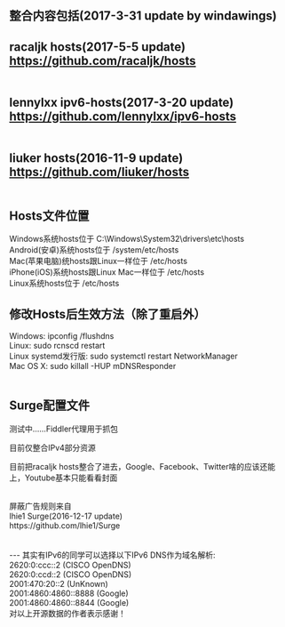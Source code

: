 ﻿整合内容包括(2017-3-31 update by windawings)<br />
---
racaljk hosts(2017-5-5 update)<br />
https://github.com/racaljk/hosts<br />
<br />
<br />
lennylxx ipv6-hosts(2017-3-20 update)<br />
https://github.com/lennylxx/ipv6-hosts<br />
<br />
<br />
liuker hosts(2016-11-9 update)<br />
https://github.com/liuker/hosts<br />
<br />
<br />
Hosts文件位置<br />
---
Windows系统hosts位于 C:\Windows\System32\drivers\etc\hosts<br />
Android(安卓)系统hosts位于 /system/etc/hosts<br />
Mac(苹果电脑)统hosts跟Linux一样位于 /etc/hosts<br />
iPhone(iOS)系统hosts跟Linux Mac一样位于 /etc/hosts<br />
Linux系统hosts位于 /etc/hosts<br />

修改Hosts后生效方法（除了重启外）<br />
---
Windows: ipconfig /flushdns<br />
Linux: sudo rcnscd restart<br />
Linux systemd发行版: sudo systemctl restart NetworkManager<br />
Mac OS X: sudo killall -HUP mDNSResponder<br />
<br />

Surge配置文件<br />
---
<p>
	测试中……Fiddler代理用于抓包
</p>
<p>
	目前仅整合IPv4部分资源
</p>
<p>
	目前把racaljk hosts整合了进去，Google、Facebook、Twitter啥的应该还能上，Youtube基本只能看看封面
</p><br />
屏蔽广告规则来自<br />
lhie1 Surge(2016-12-17 update)<br />
https://github.com/lhie1/Surge<br />
<br />
<br />
---
其实有IPv6的同学可以选择以下IPv6 DNS作为域名解析:<br />
2620:0:ccc::2 (CISCO OpenDNS)<br />
2620:0:ccd::2 (CISCO OpenDNS)<br />
2001:470:20::2 (UnKnown)<br />
2001:4860:4860::8888 (Google)<br />
2001:4860:4860::8844 (Google)<br />
对以上开源数据的作者表示感谢！
